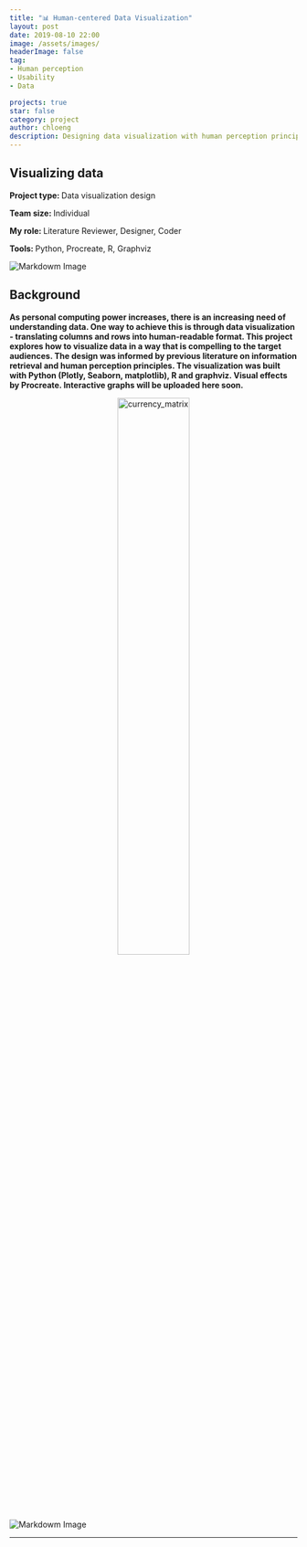 ```yaml
---
title: "📊 Human-centered Data Visualization"
layout: post
date: 2019-08-10 22:00
image: /assets/images/
headerImage: false
tag:
- Human perception
- Usability
- Data

projects: true
star: false
category: project
author: chloeng
description: Designing data visualization with human perception principles in mind
---
```


## Visualizing data
<b>Project type: </b> Data visualization design

<b>Team size: </b> Individual

<b>My role: </b> Literature Reviewer, Designer, Coder

<b>Tools: </b> Python, Procreate, R, Graphviz

![Markdowm Image][1]

## Background
<b>As personal computing power increases, there is an increasing need of understanding data. One way to achieve this is through data visualization - translating columns and rows into human-readable format. This project explores how to visualize data in a way that is compelling to the target audiences. <span class="evidence">The design was informed by previous literature on information retrieval and human perception principles.</span> The visualization was built with Python (Plotly, Seaborn, matplotlib), R and graphviz. Visual effects by Procreate. Interactive graphs will be uploaded here soon.</b>

<div>
    <a href="https://plot.ly/~chloe.ng/2/?share_key=2nwYbBfXAtQRbuzQWROMVs" target="_blank" title="currency_matrix" style="display: block; text-align: center;"><img src="https://plot.ly/~chloe.ng/2.png?share_key=2nwYbBfXAtQRbuzQWROMVs" alt="currency_matrix" style="max-width: 100%;width: 50%;"  width="50%" onerror="this.onerror=null;this.src='https://plot.ly/404.png';" /></a>
    <script data-plotly="chloe.ng:2" sharekey-plotly="2nwYbBfXAtQRbuzQWROMVs" src="https://plot.ly/embed.js" async></script>
</div>

![Markdowm Image][2]


<div class="breaker"></div>








---
[1]: https://chloenhy.github.io/assets/images/dataVis/wall-1.jpg
[2]: https://chloenhy.github.io/assets/images/dataVis/wall-2.jpg
[3]: https://chloenhy.github.io/assets/images/dataVis/ipad-1.jpg
